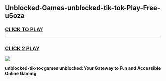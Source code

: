 
## Unblocked-Games-unblocked-tik-tok-Play-Free-u5oza
<h3>
<a href="https://premium76.site?title=unblocked-tik-tok&ref=23A">CLICK TO PLAY</a></h3>
<hr>

<h3>
<a href="https://premium76.site?title=unblocked-tik-tok&ref=23A">CLICK 2 PLAY</a>
  
</h3>

<a href="https://premium76.site?title=unblocked-tik-tok&ref=23A"><img src="https://clearcache.store/games.png"></a>


**unblocked-tik-tok games unblocked: Your Gateway to Fun and Accessible Online Gaming**
